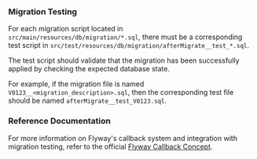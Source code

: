 ### Migration Testing

For each migration script located in `src/main/resources/db/migration/*.sql`, there 
must be 
a corresponding test script in `src/test/resources/db/migration/afterMigrate__test_*.sql`.

The test script should validate that the migration has been successfully applied 
by checking the expected database state. 

For example, if the migration file is named `V0123__<migration_description>.sql`, then 
the corresponding test file should be named `afterMigrate__test_V0123.sql`.

### Reference Documentation

For more information on Flyway's callback system and integration with migration testing, 
refer to the official [Flyway Callback Concept](https://documentation.red-gate.com/flyway/flyway-concepts/callbacks).

